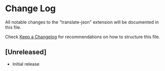 # Change Log

All notable changes to the "translate-json" extension will be documented in this file.

Check [Keep a Changelog](http://keepachangelog.com/) for recommendations on how to structure this file.

## [Unreleased]

- Initial release